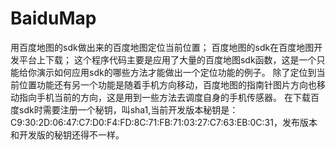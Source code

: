 # BaiduMap
用百度地图的sdk做出来的百度地图定位当前位置；
百度地图的sdk在百度地图开发平台上下载；
这个程序代码主要是应用了大量的百度地图sdk函数，这是一个只能给你演示如何应用sdk的哪些方法才能做出一个定位功能的例子。
除了定位到当前位置功能还有另一个功能是随着手机方向移动，百度地图的指南针图片方向也移动指向手机当前的方向，这是用到一些方法去调度自身的手机传感器。
在下载百度sdk时需要注册一个秘钥，叫sha1,当前开发版本秘钥是：C9:30:2D:06:47:C7:D0:F4:FD:8C:71:FB:71:03:27:C7:63:EB:0C:31，发布版本和开发版的秘钥还得不一样。
